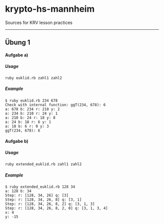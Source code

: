 # krypto-hs-mannheim
Sources for KRV lesson practices
****
## Übung 1
#### Aufgabe a)
##### Usage
`ruby euklid.rb zahl1 zahl2`
##### Example
```
$ ruby euklid.rb 234 678
Check with internal function: ggT(234, 678): 6
a: 678 b: 234 r: 210 y: 2
a: 234 b: 210 r: 24 y: 1
a: 210 b: 24 r: 18 y: 8
a: 24 b: 18 r: 6 y: 1
a: 18 b: 6 r: 0 y: 3
ggT(234, 678): 6
```
#### Aufgabe b)
##### Usage
`ruby extended_euklid.rb zahl1 zahl2`
##### Example
```
$ ruby extended_euklid.rb 128 34
a: 128 b: 34
Step: r: [128, 34, 26] q: [3]
Step: r: [128, 34, 26, 8] q: [3, 1]
Step: r: [128, 34, 26, 8, 2] q: [3, 1, 3]
Step: r: [128, 34, 26, 8, 2, 0] q: [3, 1, 3, 4]
x: 4
y: -15
```
